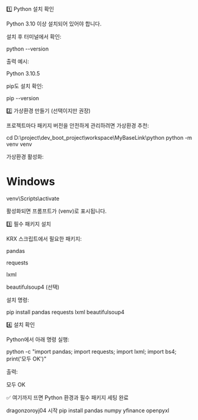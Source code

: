 1️⃣ Python 설치 확인

Python 3.10 이상 설치되어 있어야 합니다.

설치 후 터미널에서 확인:

python --version


출력 예시:

Python 3.10.5


pip도 설치 확인:

pip --version

2️⃣ 가상환경 만들기 (선택이지만 권장)

프로젝트마다 패키지 버전을 안전하게 관리하려면 가상환경 추천:

cd D:\project\dev_boot_project\workspace\MyBaseLink\python
python -m venv venv


가상환경 활성화:

# Windows
venv\Scripts\activate


활성화되면 프롬프트가 (venv)로 표시됩니다.

3️⃣ 필수 패키지 설치

KRX 스크립트에서 필요한 패키지:

pandas

requests

lxml

beautifulsoup4 (선택)

설치 명령:

pip install pandas requests lxml beautifulsoup4

4️⃣ 설치 확인

Python에서 아래 명령 실행:

python -c "import pandas; import requests; import lxml; import bs4; print('모두 OK')"


출력:

모두 OK


✅ 여기까지 뜨면 Python 환경과 필수 패키지 세팅 완료




dragonzoroyj04 시작
pip install pandas numpy yfinance openpyxl
